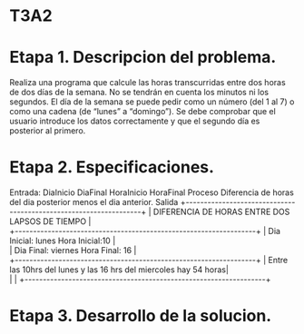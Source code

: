 # T3A2
# Etapa 1. Descripcion del problema.

Realiza una programa que calcule las horas transcurridas entre dos horas de dos días de la semana. No se tendrán en cuenta los minutos ni los segundos. El día de la semana se puede pedir como un número (del 1 al 7) o como una cadena (de “lunes” a “domingo”). Se debe comprobar que el usuario introduce los datos correctamente y que el segundo día es posterior al primero.

# Etapa 2. Especificaciones.

Entrada:
DiaInicio
DiaFinal
HoraInicio
HoraFinal
Proceso
Diferencia de horas del dia posterior menos el dia anterior.
Salida
+------------------------------------------------------------------+
|          DIFERENCIA DE HORAS ENTRE DOS LAPSOS DE TIEMPO          |                                                       
+------------------------------------------------------------------+
| Dia Inicial: lunes                   Hora Inicial:10             |                
| Dia Final: viernes                   Hora Final: 16              |                     
+------------------------------------------------------------------+
| Entre las 10hrs del lunes y las 16 hrs del miercoles hay 54 horas|                                                                
|                                                                  |
+------------------------------------------------------------------+

# Etapa 3. Desarrollo de la solucion.
